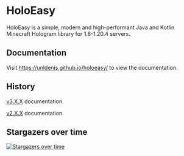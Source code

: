 # HoloEasy

HoloEasy is a simple, modern and high-performant Java and Kotlin Minecraft Hologram library for 1.8-1.20.4 servers.

## Documentation

Visit <a href="https://unldenis.github.io/holoeasy/">https://unldenis.github.io/holoeasy/</a> to view the documentation.

## History
<a href="https://github.com/unldenis/holoeasy/tree/3.4.4">v3.X.X</a> documentation. 

<a href="https://unldenis.github.io/hologramlib/">v2.X.X</a> documentation.

## Stargazers over time
[![Stargazers over time](https://starchart.cc/unldenis/holoeasy.svg?variant=adaptive)](https://starchart.cc/unldenis/holoeasy)
